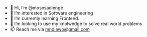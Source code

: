 - 👋 Hi, I’m @mosesadienge
- 👀 I’m interested in Software engineering
- 🌱 I’m currently learning Frontend.
- 💞️ I’m looking to use my knolwedge to solve real world problems
- 📫 Reach me via mndiawo@gmail.com

<!---
mosesadienge/mosesadienge is a ✨ special ✨ repository because its `README.md` (this file) appears on your GitHub profile.
You can click the Preview link to take a look at your changes.
--->
